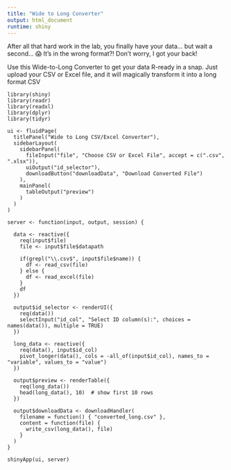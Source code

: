 ```yaml
---
title: "Wide to Long Converter"
output: html_document
runtime: shiny
---
```


After all that hard work in the lab, you finally have your data… but wait a second… 😱
It’s in the wrong format?! Don’t worry, I got your back!

Use this Wide-to-Long Converter to get your data R-ready in a snap.
Just upload your CSV or Excel file, and it will magically transform it into a long format CSV





```{r, echo=FALSE}
library(shiny)
library(readr)
library(readxl)
library(dplyr)
library(tidyr)

ui <- fluidPage(
  titlePanel("Wide to Long CSV/Excel Converter"),
  sidebarLayout(
    sidebarPanel(
      fileInput("file", "Choose CSV or Excel File", accept = c(".csv", ".xlsx")),
      uiOutput("id_selector"),
      downloadButton("downloadData", "Download Converted File")
    ),
    mainPanel(
      tableOutput("preview")
    )
  )
)

server <- function(input, output, session) {
  
  data <- reactive({
    req(input$file)
    file <- input$file$datapath
    
    if(grepl("\\.csv$", input$file$name)) {
      df <- read_csv(file)
    } else {
      df <- read_excel(file)
    }
    df
  })
  
  output$id_selector <- renderUI({
    req(data())
    selectInput("id_col", "Select ID column(s):", choices = names(data()), multiple = TRUE)
  })
  
  long_data <- reactive({
    req(data(), input$id_col)
    pivot_longer(data(), cols = -all_of(input$id_col), names_to = "variable", values_to = "value")
  })
  
  output$preview <- renderTable({
    req(long_data())
    head(long_data(), 10)  # show first 10 rows
  })
  
  output$downloadData <- downloadHandler(
    filename = function() { "converted_long.csv" },
    content = function(file) {
      write_csv(long_data(), file)
    }
  )
}

shinyApp(ui, server)
